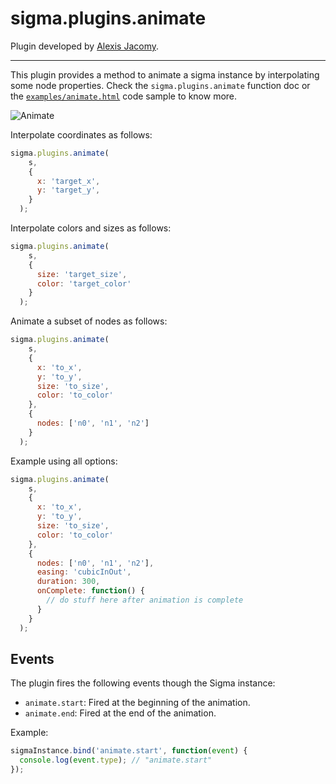 sigma.plugins.animate
=====================

Plugin developed by [Alexis Jacomy](https://github.com/jacomyal).

---

This plugin provides a method to animate a sigma instance by interpolating some node properties. Check the `sigma.plugins.animate` function doc or the [`examples/animate.html`](../../examples/animate.html) code sample to know more.

![Animate](https://github.com/Linkurious/sigma.js/wiki/media/animate.gif)

Interpolate coordinates as follows:

```js
sigma.plugins.animate(
    s,
    {
      x: 'target_x',
      y: 'target_y',
    }
  );
```

Interpolate colors and sizes as follows:

```js
sigma.plugins.animate(
    s,
    {
      size: 'target_size',
      color: 'target_color'
    }
  );
```

Animate a subset of nodes as follows:

```js
sigma.plugins.animate(
    s,
    {
      x: 'to_x',
      y: 'to_y',
      size: 'to_size',
      color: 'to_color'
    },
    {
      nodes: ['n0', 'n1', 'n2']
    }
  );
```

Example using all options:

```js
sigma.plugins.animate(
    s,
    {
      x: 'to_x',
      y: 'to_y',
      size: 'to_size',
      color: 'to_color'
    },
    {
      nodes: ['n0', 'n1', 'n2'],
      easing: 'cubicInOut',
      duration: 300,
      onComplete: function() {
        // do stuff here after animation is complete
      }
    }
  );
```

## Events

The plugin fires the following events though the Sigma instance:

- `animate.start`: Fired at the beginning of the animation.
- `animate.end`: Fired at the end of the animation.

Example:

```js
sigmaInstance.bind('animate.start', function(event) { 
  console.log(event.type); // "animate.start"
});
```
